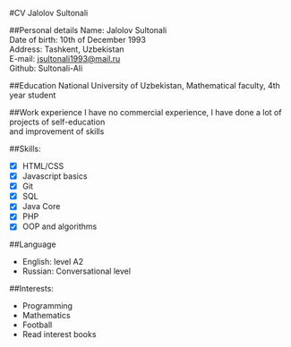 #CV Jalolov Sultonali

##Personal details
Name: Jalolov Sultonali  
Date of birth: 10th of December 1993  
Address: Tashkent, Uzbekistan  
E-mail: jsultonali1993@mail.ru  
Github: Sultonali-Ali  

##Education
National University of Uzbekistan, Mathematical faculty, 4th year student

##Work experience
I have no commercial experience, I have done a lot of projects of self-education  
and improvement of skills

##Skills:
-[x] HTML/CSS  
-[x] Javascript basics
-[x] Git  
-[x] SQL  
-[x] Java Core
-[x] PHP
-[x] OOP and algorithms

##Language
- English: level A2  
- Russian: Conversational level

##Interests:
* Programming  
* Mathematics
* Football
* Read interest books